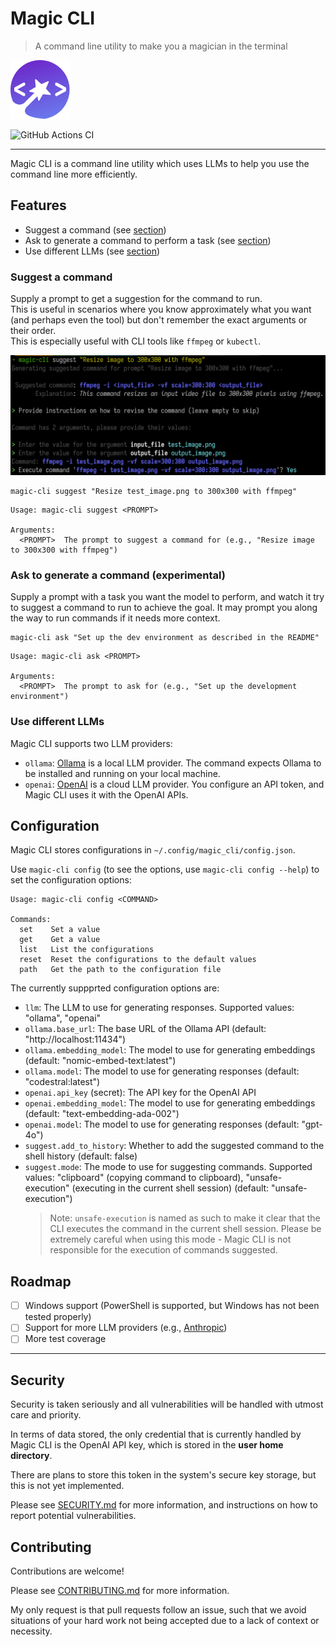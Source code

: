 # Magic CLI

> A command line utility to make you a magician in the terminal

![Magic CLI logo](/assets/logo_sm.png)

![GitHub Actions CI](https://github.com/guywaldman/magic-cli/actions/workflows/ci.yml/badge.svg)

---

Magic CLI is a command line utility which uses LLMs to help you use the command line more efficiently.

## Features

- Suggest a command (see [section](#feature-suggest-a-command))
- Ask to generate a command to perform a task (see [section](#feature-ask-to-generate-a-command))
- Use different LLMs (see [section](#use-different-llms))

### Suggest a command

Supply a prompt to get a suggestion for the command to run.  
This is useful in scenarios where you know approximately what you want (and perhaps even the tool) but don't remember the exact arguments or their order.  
This is especially useful with CLI tools like `ffmpeg` or `kubectl`.

![Suggest subcommand](/assets/suggest_screenshot.png)

```shell
magic-cli suggest "Resize test_image.png to 300x300 with ffmpeg"
```

```
Usage: magic-cli suggest <PROMPT>

Arguments:
  <PROMPT>  The prompt to suggest a command for (e.g., "Resize image to 300x300 with ffmpeg")
```


### Ask to generate a command (experimental)

Supply a prompt with a task you want the model to perform, and watch it try to suggest a command to run to achieve the goal. 
It may prompt you along the way to run commands if it needs more context.

```shell
magic-cli ask "Set up the dev environment as described in the README"
```

```
Usage: magic-cli ask <PROMPT>

Arguments:
  <PROMPT>  The prompt to ask for (e.g., "Set up the development environment")
```

### Use different LLMs

Magic CLI supports two LLM providers:
- `ollama`: [Ollama](https://github.com/ollama/ollama) is a local LLM provider. The command expects Ollama to be installed and running on your local machine.
- `openai`: [OpenAI](https://openai.com/) is a cloud LLM provider. You configure an API token, and Magic CLI uses it with the OpenAI APIs.

## Configuration

Magic CLI stores configurations in `~/.config/magic_cli/config.json`.

Use `magic-cli config` (to see the options, use `magic-cli config --help`) to set the configuration options:

```
Usage: magic-cli config <COMMAND>

Commands:
  set    Set a value
  get    Get a value
  list   List the configurations
  reset  Reset the configurations to the default values
  path   Get the path to the configuration file
```

The currently suppprted configuration options are:

- `llm`: The LLM to use for generating responses. Supported values: "ollama", "openai"
- `ollama.base_url`: The base URL of the Ollama API (default: "http://localhost:11434")
- `ollama.embedding_model`: The model to use for generating embeddings (default: "nomic-embed-text:latest")
- `ollama.model`: The model to use for generating responses (default: "codestral:latest")
- `openai.api_key` (secret): The API key for the OpenAI API
- `openai.embedding_model`: The model to use for generating embeddings (default: "text-embedding-ada-002")
- `openai.model`: The model to use for generating responses (default: "gpt-4o")
- `suggest.add_to_history`: Whether to add the suggested command to the shell history (default: false)
- `suggest.mode`: The mode to use for suggesting commands. Supported values: "clipboard" (copying command to clipboard), "unsafe-execution" (executing in the current shell session) (default: "unsafe-execution")
  > Note: `unsafe-execution` is named as such to make it clear that the CLI executes the command in the current shell session. Please be extremely careful when using this mode - Magic CLI is not responsible for the execution of commands suggested.

## Roadmap

- [ ] Windows support (PowerShell is supported, but Windows has not been tested properly)
- [ ] Support for more LLM providers (e.g., [Anthropic](https://www.anthropic.com/))
- [ ] More test coverage

---

## Security

Security is taken seriously and all vulnerabilities will be handled with utmost care and priority.

In terms of data stored, the only credential that is currently handled by Magic CLI is the OpenAI API key, which is stored in the **user home directory**.

There are plans to store this token in the system's secure key storage, but this is not yet implemented.

Please see [SECURITY.md](SECURITY.md) for more information, and instructions on how to report potential vulnerabilities.

## Contributing

Contributions are welcome!  

Please see [CONTRIBUTING.md](CONTRIBUTING.md) for more information.

My only request is that pull requests follow an issue, such that we avoid situations of your hard work not being accepted due to a lack of context or necessity.
